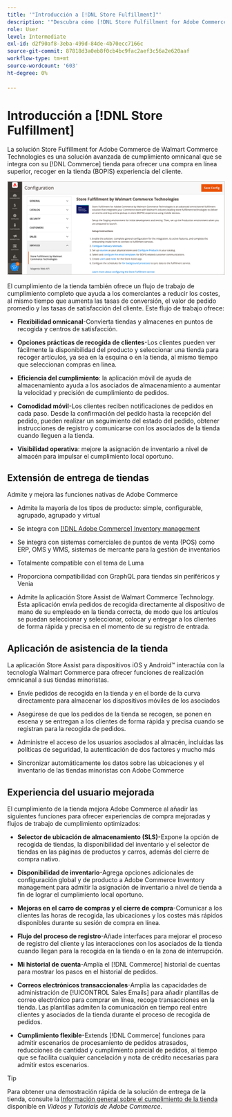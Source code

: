 ```yaml
---
title: '"Introducción a [!DNL Store Fulfillment]"'
description: '"Descubra cómo [!DNL Store Fulfillment for Adobe Commerce by Walmart Commerce Technologies] admite la compra en línea, recogida en tienda (BOPIS) para clientes. Utilice el móvil de asistencia de tienda para optimizar el cumplimiento de BOPIS y el procesamiento de pedidos para los asociados de tiendas y clientes de comercio".'
role: User
level: Intermediate
exl-id: d2f90af8-3eba-499d-84de-4b70ecc7166c
source-git-commit: 87818d3a0eb8f0cb4bc9fac2aef3c56a2e620aaf
workflow-type: tm+mt
source-wordcount: '603'
ht-degree: 0%

---
```


# Introducción a [!DNL Store Fulfillment]

La solución Store Fulfillment for Adobe Commerce de Walmart Commerce Technologies es una solución avanzada de cumplimiento omnicanal que se integra con su [!DNL Commerce] tienda para ofrecer una compra en línea superior, recoger en la tienda (BOPIS) experiencia del cliente.

![Configuración de administración del Adobe de la solución de entrega de almacenamiento](assets/store-fulfillment-admin-home.png)

El cumplimiento de la tienda también ofrece un flujo de trabajo de cumplimiento completo que ayuda a los comerciantes a reducir los costes, al mismo tiempo que aumenta las tasas de conversión, el valor de pedido promedio y las tasas de satisfacción del cliente. Este flujo de trabajo ofrece:

* **Flexibilidad omnicanal**-Convierta tiendas y almacenes en puntos de recogida y centros de satisfacción.

* **Opciones prácticas de recogida de clientes**-Los clientes pueden ver fácilmente la disponibilidad del producto y seleccionar una tienda para recoger artículos, ya sea en la esquina o en la tienda, al mismo tiempo que seleccionan compras en línea.

* **Eficiencia del cumplimiento**: la aplicación móvil de ayuda de almacenamiento ayuda a los asociados de almacenamiento a aumentar la velocidad y precisión de cumplimiento de pedidos.

* **Comodidad móvil**-Los clientes reciben notificaciones de pedidos en cada paso. Desde la confirmación del pedido hasta la recepción del pedido, pueden realizar un seguimiento del estado del pedido, obtener instrucciones de registro y comunicarse con los asociados de la tienda cuando lleguen a la tienda.

* **Visibilidad operativa**: mejore la asignación de inventario a nivel de almacén para impulsar el cumplimiento local oportuno.

## Extensión de entrega de tiendas

Admite y mejora las funciones nativas de Adobe Commerce

* Admite la mayoría de los tipos de producto: simple, configurable, agrupado, agrupado y virtual

* Se integra con [[!DNL Adobe Commerce] Inventory management](https://docs.magento.com/user-guide/catalog/inventory-learn-more.html)

* Se integra con sistemas comerciales de puntos de venta (POS) como ERP, OMS y WMS, sistemas de mercante para la gestión de inventarios

* Totalmente compatible con el tema de Luma

* Proporciona compatibilidad con GraphQL para tiendas sin periféricos y Venia

* Admite la aplicación Store Assist de Walmart Commerce Technology. Esta aplicación envía pedidos de recogida directamente al dispositivo de mano de su empleado en la tienda correcta, de modo que los artículos se puedan seleccionar y seleccionar, colocar y entregar a los clientes de forma rápida y precisa en el momento de su registro de entrada.

## Aplicación de asistencia de la tienda

La aplicación Store Assist para dispositivos iOS y Android™ interactúa con la tecnología Walmart Commerce para ofrecer funciones de realización omnicanal a sus tiendas minoristas.

* Envíe pedidos de recogida en la tienda y en el borde de la curva directamente para almacenar los dispositivos móviles de los asociados

* Asegúrese de que los pedidos de la tienda se recogen, se ponen en escena y se entregan a los clientes de forma rápida y precisa cuando se registran para la recogida de pedidos.

* Administre el acceso de los usuarios asociados al almacén, incluidas las políticas de seguridad, la autenticación de dos factores y mucho más

* Sincronizar automáticamente los datos sobre las ubicaciones y el inventario de las tiendas minoristas con Adobe Commerce

## Experiencia del usuario mejorada

El cumplimiento de la tienda mejora Adobe Commerce al añadir las siguientes funciones para ofrecer experiencias de compra mejoradas y flujos de trabajo de cumplimiento optimizados:

* **Selector de ubicación de almacenamiento (SLS)**-Expone la opción de recogida de tiendas, la disponibilidad del inventario y el selector de tiendas en las páginas de productos y carros, además del cierre de compra nativo.

* **Disponibilidad de inventario**-Agrega opciones adicionales de configuración global y de producto a Adobe Commerce Inventory management para admitir la asignación de inventario a nivel de tienda a fin de lograr el cumplimiento local oportuno.

* **Mejoras en el carro de compras y el cierre de compra**-Comunicar a los clientes las horas de recogida, las ubicaciones y los costes más rápidos disponibles durante su sesión de compra en línea.

* **Flujo del proceso de registro**-Añade interfaces para mejorar el proceso de registro del cliente y las interacciones con los asociados de la tienda cuando llegan para la recogida en la tienda o en la zona de interrupción.

* **Mi historial de cuenta**-Amplía el [!DNL Commerce] historial de cuentas para mostrar los pasos en el historial de pedidos.

* **Correos electrónicos transaccionales**-Amplía las capacidades de administración de [!UICONTROL Sales Emails] para añadir plantillas de correo electrónico para comprar en línea, recoge transacciones en la tienda. Las plantillas admiten la comunicación en tiempo real entre clientes y asociados de la tienda durante el proceso de recogida de pedidos.

* **Cumplimiento flexible**-Extends [!DNL Commerce] funciones para admitir escenarios de procesamiento de pedidos atrasados, reducciones de cantidad y cumplimiento parcial de pedidos, al tiempo que se facilita cualquier cancelación y nota de crédito necesarias para admitir estos escenarios.

>[!TIP]
>
> Para obtener una demostración rápida de la solución de entrega de la tienda, consulte la [Información general sobre el cumplimiento de la tienda](https://experienceleague.adobe.com/docs/commerce-learn/tutorials/orders/store-fulfillment.html) disponible en _Vídeos y Tutorials de Adobe Commerce_.

